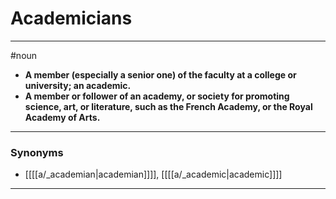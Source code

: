 # Academicians
---
#noun
- **A member (especially a senior one) of the faculty at a college or university; an academic.**
- **A member or follower of an academy, or society for promoting science, art, or literature, such as the French Academy, or the Royal Academy of Arts.**
---
### Synonyms
- [[[[a/_academian|academian]]]], [[[[a/_academic|academic]]]]
---
